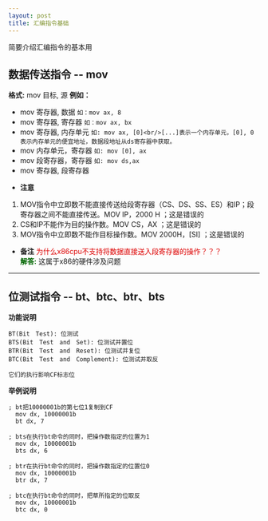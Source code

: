 ```yaml
---
layout: post
title: 汇编指令基础
---
```


简要介绍汇编指令的基本用

## 数据传送指令 -- mov
**格式:** mov 目标, 源
**例如：**
+ mov 寄存器, 数据
  `如：mov ax, 8`
+ mov 寄存器, 寄存器
  `如：mov ax, bx`
+ mov 寄存器, 内存单元
  `如: mov ax, [0]<br/>[...]表示一个内存单元，[0], 0表示内存单元的便宜地址，数据段地址从ds寄存器中获取。`
+ mov 内存单元，寄存器
  `如: mov [0], ax`
+ mov 段寄存器，寄存器
  `如: mov ds,ax`
+ mov 寄存器, 段寄存器

* **注意**
1) MOV指令中立即数不能直接传送给段寄存器（CS、DS、SS、ES）和IP；段寄存器之间不能直接传送。MOV IP，2000 H ；这是错误的
2) CS和IP不能作为目的操作数。MOV CS，AX ；这是错误的
3) MOV指令中立即数不能作目标操作数。MOV 2000H，[SI] ；这是错误的

* **备注**
<font color="#dd0000">为什么x86cpu不支持将数据直接送入段寄存器的操作？？？</font><br/><font color="#006600">**解答:** </font>这属于x86的硬件涉及问题

----------
## 位测试指令 -- bt、btc、btr、bts
**功能说明**
```
BT(Bit　Test): 位测试　
BTS(Bit　Test　and　Set): 位测试并置位　
BTR(Bit　Test　and　Reset): 位测试并复位　
BTC(Bit　Test　and　Complement): 位测试并取反

它们的执行影响CF标志位
```
**举例说明**
```
; bt把10000001b的第七位1复制到CF
  mov dx, 10000001b
  bt dx, 7

; bts在执行bt命令的同时，把操作数指定的位置为1
  mov dx, 10000001b
  bts dx, 6

; btr在执行bt命令的同时，把操作数指定的位置位0
  mov dx, 10000001b
  btr dx, 7

; btc在执行bt命令的同时，把草所指定的位取反
  mov dx, 10000001b
  btc dx, 0
```